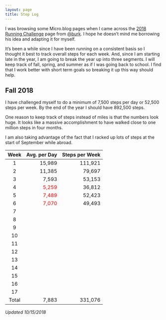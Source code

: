 ```yaml
---
layout: page
title: Step Log
---
```


I was browsing some Micro.blog pages when I came across the [2018 Running Challenge](https://burk.io/running/) page from [@burk](https://micro.blog/Burk). I hope he doesn’t mind me borrowing his idea and adapting it for myself. 

It’s been a while since I have been running on a consistent basis so I thought it best to track overall steps for each week. And, since I am starting late in the year, I am going to break the year up into three segments. I will keep track of fall, spring, and summer as if I was going back to school. I find that I work better with short term goals so breaking it up this way should help. 

## Fall 2018
I have challenged myself to do a minimum of 7,500 steps per day or 52,500 steps per week. By the end of the year I should have 892,500 steps. 

One reason to keep track of steps instead of miles is that the numbers look huge. It looks like a massive accomplishment to have walked close to one million steps in four months. 

I am also taking advantage of the fact that I racked up lots of steps at the start of September while abroad. 

| Week | Avg. per Day | Steps per Week |
|:--:|--:|--:|
| 1 | 15,989 | 111,921 |
| 2 | 11,385 | 79,697 |
| 3 | 7,593 | 53,153 |
| 4 | <span style="color:red">5,259</span> | 36,812 |
| 5 | <span style="color:red">7,489</span> | 52,423 |
| 6 | <span style="color:red">7,070</span> | 49,493 |
| 7 |  |  |
| 8 |  |  |
| 9 |  |  |
| 10 |  |  |
| 11 |  |  |
| 12 |  |  |
| 13 |  |  |
| 14 |  |  |
| 15 |  |  |
| 16 |  |  |
| 17 |  |  |
|Total| 7,883 | 331,076 |

_Updated 10/15/2018_
